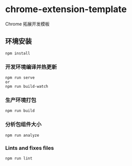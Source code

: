 # chrome-extension-template

Chrome 拓展开发模板

## 环境安装

```
npm install
```

### 开发环境编译并热更新

```
npm run serve
or
npm run build-watch
```

### 生产环境打包

```
npm run build
```

### 分析包组件大小

```
npm run analyze
```

### Lints and fixes files

```
npm run lint
```
